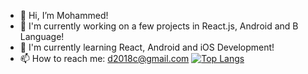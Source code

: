 - 👋 Hi, I’m Mohammed!
- 🔭 I'm currently working on a few projects in React.js, Android and B Language!  
- 📱 I'm currently learning React, Android and iOS Development!
- 📫 How to reach me: d2018c@gmail.com
[![Top Langs](https://github-readme-stats.vercel.app/api/top-langs/?username=MohammedDChowdhury&layout=compact)](https://github.com/anuraghazra/github-readme-stats)


<!---
:)
--->
